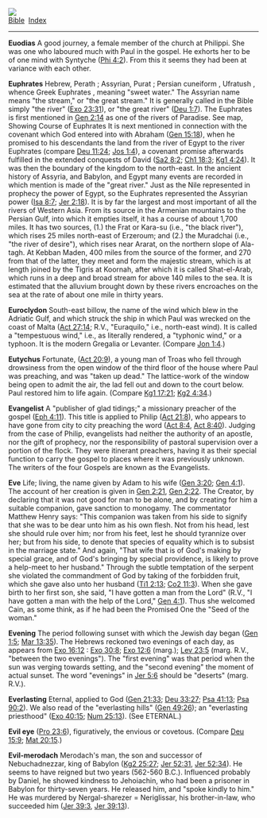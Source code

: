 [![](../../cdshop/ithlogo.png)](../../index)  
[Bible](../index)  [Index](index) 

------------------------------------------------------------------------

<span id="000">**Euodias**</span> A good journey, a female member of the
church at Philippi. She was one who laboured much with Paul in the
gospel. He exhorts her to be of one mind with Syntyche ([Phi
4:2](../kjv/phi004.htm#002)). From this it seems they had been at
variance with each other.

<span id="001">**Euphrates**</span> Hebrew, Perath ; Assyrian, Purat ;
Persian cuneiform , Ufratush , whence Greek Euphrates , meaning "sweet
water." The Assyrian name means "the stream," or "the great stream." It
is generally called in the Bible simply "the river" ([Exo
23:31](../kjv/exo023.htm#031)), or "the great river" ([Deu
1:7](../kjv/deu001.htm#007)). The Euphrates is first mentioned in [Gen
2:14](../kjv/gen002.htm#014) as one of the rivers of Paradise. See map,
Showing Course of Euphrates It is next mentioned in connection with the
covenant which God entered into with Abraham ([Gen
15:18](../kjv/gen015.htm#018)), when he promised to his descendants the
land from the river of Egypt to the river Euphrates (compare [Deu
11:24](../kjv/deu011.htm#024); [Jos 1:4](../kjv/jos001.htm#004)), a
covenant promise afterwards fulfilled in the extended conquests of David
([Sa2 8:2](../kjv/sa2008.htm#002); [Ch1 18:3](../kjv/ch1018.htm#003);
[Kg1 4:24](../kjv/kg1004.htm#024)). It was then the boundary of the
kingdom to the north-east. In the ancient history of Assyria, and
Babylon, and Egypt many events are recorded in which mention is made of
the "great river." Just as the Nile represented in prophecy the power of
Egypt, so the Euphrates represented the Assyrian power ([Isa
8:7](../kjv/isa008.htm#007); [Jer 2:18](../kjv/jer002.htm#018)). It is
by far the largest and most important of all the rivers of Western Asia.
From its source in the Armenian mountains to the Persian Gulf, into
which it empties itself, it has a course of about 1,700 miles. It has
two sources, (1.) the Frat or Kara-su (i.e., "the black river"), which
rises 25 miles north-east of Erzeroum; and (2.) the Muradchai (i.e.,
"the river of desire"), which rises near Ararat, on the northern slope
of Ala-tagh. At Kebban Maden, 400 miles from the source of the former,
and 270 from that of the latter, they meet and form the majestic stream,
which is at length joined by the Tigris at Koornah, after which it is
called Shat-el-Arab, which runs in a deep and broad stream for above 140
miles to the sea. It is estimated that the alluvium brought down by
these rivers encroaches on the sea at the rate of about one mile in
thirty years.

<span id="002">**Euroclydon**</span> South-east billow, the name of the
wind which blew in the Adriatic Gulf, and which struck the ship in which
Paul was wrecked on the coast of Malta ([Act
27:14](../kjv/act027.htm#014); R.V., "Euraquilo," i.e., north-east
wind). It is called a "tempestuous wind," i.e., as literally rendered, a
"typhonic wind," or a typhoon. It is the modern Gregalia or Levanter.
(Compare [Jon 1:4](../kjv/jon001.htm#004).)

<span id="003">**Eutychus**</span> Fortunate, ([Act
20:9](../kjv/act020.htm#009)), a young man of Troas who fell through
drowsiness from the open window of the third floor of the house where
Paul was preaching, and was "taken up dead." The lattice-work of the
window being open to admit the air, the lad fell out and down to the
court below. Paul restored him to life again. (Compare [Kg1
17:21](../kjv/kg1017.htm#021); [Kg2 4:34](../kjv/kg2004.htm#034).)

<span id="004">**Evangelist**</span> A "publisher of glad tidings;" a
missionary preacher of the gospel ([Eph 4:11](../kjv/eph004.htm#011)).
This title is applied to Philip ([Act 21:8](../kjv/act021.htm#008)), who
appears to have gone from city to city preaching the word ([Act
8:4](../kjv/act008.htm#004), [Act 8:40](../kjv/act008.htm#040)). Judging
from the case of Philip, evangelists had neither the authority of an
apostle, nor the gift of prophecy, nor the responsibility of pastoral
supervision over a portion of the flock. They were itinerant preachers,
having it as their special function to carry the gospel to places where
it was previously unknown. The writers of the four Gospels are known as
the Evangelists.

<span id="005">**Eve**</span> Life; living, the name given by Adam to
his wife ([Gen 3:20](../kjv/gen003.htm#020); [Gen
4:1](../kjv/gen004.htm#001)). The account of her creation is given in
[Gen 2:21](../kjv/gen002.htm#021), [Gen 2:22](../kjv/gen002.htm#022).
The Creator, by declaring that it was not good for man to be alone, and
by creating for him a suitable companion, gave sanction to monogamy. The
commentator Matthew Henry says: "This companion was taken from his side
to signify that she was to be dear unto him as his own flesh. Not from
his head, lest she should rule over him; nor from his feet, lest he
should tyrannize over her; but from his side, to denote that species of
equality which is to subsist in the marriage state." And again, "That
wife that is of God's making by special grace, and of God's bringing by
special providence, is likely to prove a help-meet to her husband."
Through the subtle temptation of the serpent she violated the
commandment of God by taking of the forbidden fruit, which she gave also
unto her husband ([Ti1 2:13](../kjv/ti1002.htm#013); [Co2
11:3](../kjv/co2011.htm#003)). When she gave birth to her first son, she
said, "I have gotten a man from the Lord" (R.V., "I have gotten a man
with the help of the Lord," [Gen 4:1](../kjv/gen004.htm#001)). Thus she
welcomed Cain, as some think, as if he had been the Promised One the
"Seed of the woman."

<span id="006">**Evening**</span> The period following sunset with which
the Jewish day began ([Gen 1:5](../kjv/gen001.htm#005); [Mar
13:35](../kjv/mar013.htm#035)). The Hebrews reckoned two evenings of
each day, as appears from [Exo 16:12](../kjv/exo016.htm#012) : [Exo
30:8](../kjv/exo030.htm#008); [Exo 12:6](../kjv/exo012.htm#006) (marg.);
[Lev 23:5](../kjv/lev023.htm#005) (marg. R.V., "between the two
evenings"). The "first evening" was that period when the sun was verging
towards setting, and the "second evening" the moment of actual sunset.
The word "evenings" in [Jer 5:6](../kjv/jer005.htm#006) should be
"deserts" (marg. R.V.).

<span id="007">**Everlasting**</span> Eternal, applied to God ([Gen
21:33](../kjv/gen021.htm#033); [Deu 33:27](../kjv/deu033.htm#027); [Psa
41:13](../kjv/psa041.htm#013); [Psa 90:2](../kjv/psa090.htm#002)). We
also read of the "everlasting hills" ([Gen
49:26](../kjv/gen049.htm#026)); an "everlasting priesthood" ([Exo
40:15](../kjv/exo040.htm#015); [Num 25:13](../kjv/num025.htm#013)). (See
ETERNAL.)

<span id="008">**Evil eye**</span> ([Pro 23:6](../kjv/pro023.htm#006)),
figuratively, the envious or covetous. (Compare [Deu
15:9](../kjv/deu015.htm#009); [Mat 20:15](../kjv/mat020.htm#015).)

<span id="009">**Evil-merodach**</span> Merodach's man, the son and
successor of Nebuchadnezzar, king of Babylon ([Kg2
25:27](../kjv/kg2025.htm#027); [Jer 52:31](../kjv/jer052.htm#031), [Jer
52:34](../kjv/jer052.htm#034)). He seems to have reigned but two years
(562-560 B.C.). Influenced probably by Daniel, he showed kindness to
Jehoiachin, who had been a prisoner in Babylon for thirty-seven years.
He released him, and "spoke kindly to him." He was murdered by
Nergal-sharezer = Neriglissar, his brother-in-law, who succeeded him
([Jer 39:3](../kjv/jer039.htm#003), [Jer 39:13](../kjv/jer039.htm#013)).

